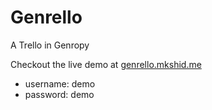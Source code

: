 # Genrello
A Trello in Genropy

Checkout the live demo at [genrello.mkshid.me](http://genrello.mkshid.me)

   -  username: demo
   -  password: demo
